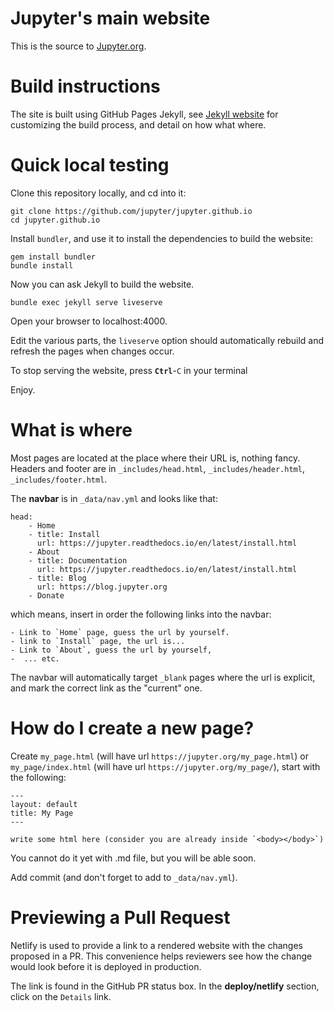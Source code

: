 # Jupyter's main website

This is the source to [Jupyter.org](https://jupyter.org/).

# Build instructions

The site is built using GitHub Pages Jekyll, see [Jekyll
website](https://jekyllrb.com/) for customizing the build process, and detail on how
what where.

# Quick local testing

Clone this repository locally, and cd into it:

```
git clone https://github.com/jupyter/jupyter.github.io
cd jupyter.github.io
```

Install `bundler`, and use it to install the dependencies to build the website:

```
gem install bundler
bundle install
```

Now you can ask Jekyll to build the website.

```
bundle exec jekyll serve liveserve
```

Open your browser to localhost:4000.

Edit the various parts, the `liveserve` option should automatically rebuild and
refresh the pages when changes occur.

To stop serving the website, press **`Ctrl`**-`C` in your terminal

Enjoy.

# What is where

Most pages are located at the place where their URL is, nothing fancy.  Headers
and footer are in `_includes/head.html`, `_includes/header.html`,
`_includes/footer.html`.

The **navbar** is in `_data/nav.yml` and looks like that:

```
head:
    - Home
    - title: Install
      url: https://jupyter.readthedocs.io/en/latest/install.html
    - About
    - title: Documentation
      url: https://jupyter.readthedocs.io/en/latest/install.html
    - title: Blog
      url: https://blog.jupyter.org
    - Donate
```

which means, insert in order the following links into the navbar:

    - Link to `Home` page, guess the url by yourself. 
    - link to `Install` page, the url is...
    - Link to `About`, guess the url by yourself, 
    -  ... etc.

The navbar will automatically target `_blank` pages where the url is explicit,
and mark the correct link as the "current" one.

# How do I create a new page?

Create `my_page.html` (will have url `https://jupyter.org/my_page.html`)
or `my_page/index.html` (will have url `https://jupyter.org/my_page/`), start with the following:

```
---
layout: default
title: My Page
---

write some html here (consider you are already inside `<body></body>`)
```

You cannot do it yet with .md file, but you will be able soon.

Add commit (and don't forget to add to `_data/nav.yml`).

# Previewing a Pull Request

Netlify is used to provide a link to a rendered website with the changes proposed
in a PR. This convenience helps reviewers see how the change would look
before it is deployed in production.

The link is found in the GitHub PR status box. In the **deploy/netlify** section,
click on the `Details` link.
